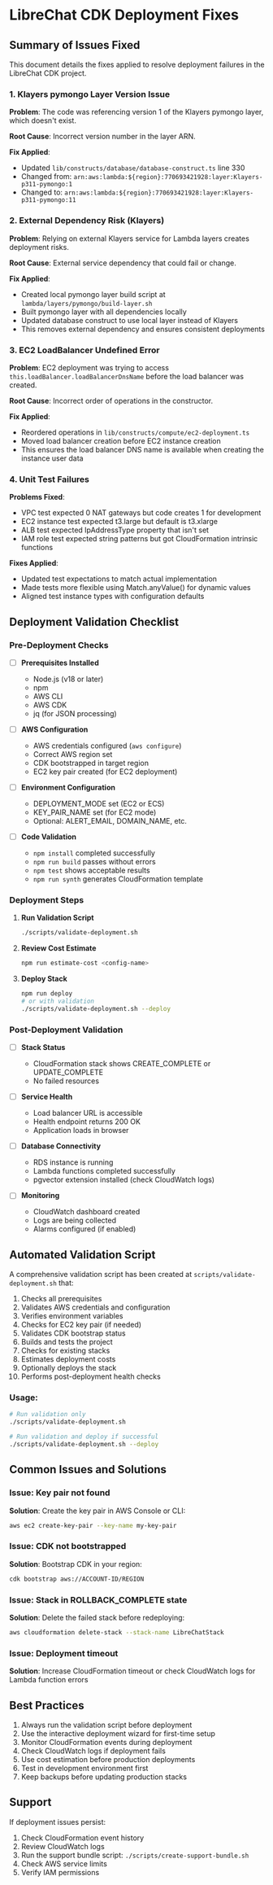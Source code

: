 # LibreChat CDK Deployment Fixes

## Summary of Issues Fixed

This document details the fixes applied to resolve deployment failures in the LibreChat CDK project.

### 1. Klayers pymongo Layer Version Issue

**Problem**: The code was referencing version 1 of the Klayers pymongo layer, which doesn't exist.

**Root Cause**: Incorrect version number in the layer ARN.

**Fix Applied**:
- Updated `lib/constructs/database/database-construct.ts` line 330
- Changed from: `arn:aws:lambda:${region}:770693421928:layer:Klayers-p311-pymongo:1`
- Changed to: `arn:aws:lambda:${region}:770693421928:layer:Klayers-p311-pymongo:11`

### 2. External Dependency Risk (Klayers)

**Problem**: Relying on external Klayers service for Lambda layers creates deployment risks.

**Root Cause**: External service dependency that could fail or change.

**Fix Applied**:
- Created local pymongo layer build script at `lambda/layers/pymongo/build-layer.sh`
- Built pymongo layer with all dependencies locally
- Updated database construct to use local layer instead of Klayers
- This removes external dependency and ensures consistent deployments

### 3. EC2 LoadBalancer Undefined Error

**Problem**: EC2 deployment was trying to access `this.loadBalancer.loadBalancerDnsName` before the load balancer was created.

**Root Cause**: Incorrect order of operations in the constructor.

**Fix Applied**:
- Reordered operations in `lib/constructs/compute/ec2-deployment.ts`
- Moved load balancer creation before EC2 instance creation
- This ensures the load balancer DNS name is available when creating the instance user data

### 4. Unit Test Failures

**Problems Fixed**:
- VPC test expected 0 NAT gateways but code creates 1 for development
- EC2 instance test expected t3.large but default is t3.xlarge
- ALB test expected IpAddressType property that isn't set
- IAM role test expected string patterns but got CloudFormation intrinsic functions

**Fixes Applied**:
- Updated test expectations to match actual implementation
- Made tests more flexible using Match.anyValue() for dynamic values
- Aligned test instance types with configuration defaults

## Deployment Validation Checklist

### Pre-Deployment Checks

- [ ] **Prerequisites Installed**
  - Node.js (v18 or later)
  - npm
  - AWS CLI
  - AWS CDK
  - jq (for JSON processing)

- [ ] **AWS Configuration**
  - AWS credentials configured (`aws configure`)
  - Correct AWS region set
  - CDK bootstrapped in target region
  - EC2 key pair created (for EC2 deployment)

- [ ] **Environment Configuration**
  - DEPLOYMENT_MODE set (EC2 or ECS)
  - KEY_PAIR_NAME set (for EC2 mode)
  - Optional: ALERT_EMAIL, DOMAIN_NAME, etc.

- [ ] **Code Validation**
  - `npm install` completed successfully
  - `npm run build` passes without errors
  - `npm test` shows acceptable results
  - `npm run synth` generates CloudFormation template

### Deployment Steps

1. **Run Validation Script**
   ```bash
   ./scripts/validate-deployment.sh
   ```

2. **Review Cost Estimate**
   ```bash
   npm run estimate-cost <config-name>
   ```

3. **Deploy Stack**
   ```bash
   npm run deploy
   # or with validation
   ./scripts/validate-deployment.sh --deploy
   ```

### Post-Deployment Validation

- [ ] **Stack Status**
  - CloudFormation stack shows CREATE_COMPLETE or UPDATE_COMPLETE
  - No failed resources

- [ ] **Service Health**
  - Load balancer URL is accessible
  - Health endpoint returns 200 OK
  - Application loads in browser

- [ ] **Database Connectivity**
  - RDS instance is running
  - Lambda functions completed successfully
  - pgvector extension installed (check CloudWatch logs)

- [ ] **Monitoring**
  - CloudWatch dashboard created
  - Logs are being collected
  - Alarms configured (if enabled)

## Automated Validation Script

A comprehensive validation script has been created at `scripts/validate-deployment.sh` that:

1. Checks all prerequisites
2. Validates AWS credentials and configuration
3. Verifies environment variables
4. Checks for EC2 key pair (if needed)
5. Validates CDK bootstrap status
6. Builds and tests the project
7. Checks for existing stacks
8. Estimates deployment costs
9. Optionally deploys the stack
10. Performs post-deployment health checks

### Usage:

```bash
# Run validation only
./scripts/validate-deployment.sh

# Run validation and deploy if successful
./scripts/validate-deployment.sh --deploy
```

## Common Issues and Solutions

### Issue: Key pair not found
**Solution**: Create the key pair in AWS Console or CLI:
```bash
aws ec2 create-key-pair --key-name my-key-pair
```

### Issue: CDK not bootstrapped
**Solution**: Bootstrap CDK in your region:
```bash
cdk bootstrap aws://ACCOUNT-ID/REGION
```

### Issue: Stack in ROLLBACK_COMPLETE state
**Solution**: Delete the failed stack before redeploying:
```bash
aws cloudformation delete-stack --stack-name LibreChatStack
```

### Issue: Deployment timeout
**Solution**: Increase CloudFormation timeout or check CloudWatch logs for Lambda function errors

## Best Practices

1. Always run the validation script before deployment
2. Use the interactive deployment wizard for first-time setup
3. Monitor CloudFormation events during deployment
4. Check CloudWatch logs if deployment fails
5. Use cost estimation before production deployments
6. Test in development environment first
7. Keep backups before updating production stacks

## Support

If deployment issues persist:

1. Check CloudFormation event history
2. Review CloudWatch logs
3. Run the support bundle script: `./scripts/create-support-bundle.sh`
4. Check AWS service limits
5. Verify IAM permissions